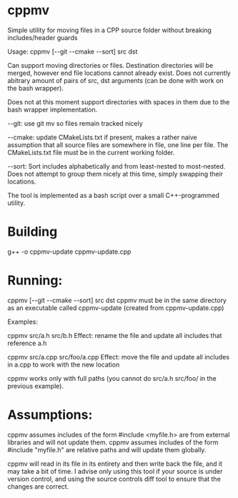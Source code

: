 cppmv
=====

Simple utility for moving files in a CPP source folder without breaking includes/header guards

Usage: cppmv [--git --cmake --sort] src dst

Can support moving directories or files. 
Destination directories will be merged, however end file locations cannot already exist.
Does not currently abitrary amount of pairs of src, dst arguments (can be done with work on the bash wrapper).

Does not at this moment support directories with spaces in them due to the bash wrapper implementation.

--git: use git mv so files remain tracked nicely

--cmake: update CMakeLists.txt if present, makes a rather naive assumption that all source files are somewhere in file, one line per file.
The CMakeLists.txt file must be in the current working folder.

--sort: Sort includes alphabetically and from least-nested to most-nested. Does not attempt to group them nicely at this time, simply swapping their locations.

The tool is implemented as a bash script over a small C++-programmed utility.

Building
=====

g++ -o cppmv-update cppmv-update.cpp


Running:
===== 

cppmv [--git --cmake --sort] src dst
cppmv must be in the same directory as an executable called cppmv-update (created from cppmv-update.cpp)

Examples:

cppmv src/a.h src/b.h
Effect: rename the file and update all includes that reference a.h

cppmv src/a.cpp src/foo/a.cpp
Effect: move the file and update all includes in a.cpp to work with the new location

cppmv works only with full paths (you cannot do src/a.h src/foo/ in the previous example).


Assumptions:
=====

cppmv assumes includes of the form #include <myfile.h> are from external libraries and will not update them.
cppmv assumes includes of the form #include "myfile.h" are relative paths and will update them globally.

cppmv will read in its file in its entirety and then write back the file, and it may take a bit of time. I advise only using this tool if your source is under version control, and using the source controls diff tool to ensure that the changes are correct.
